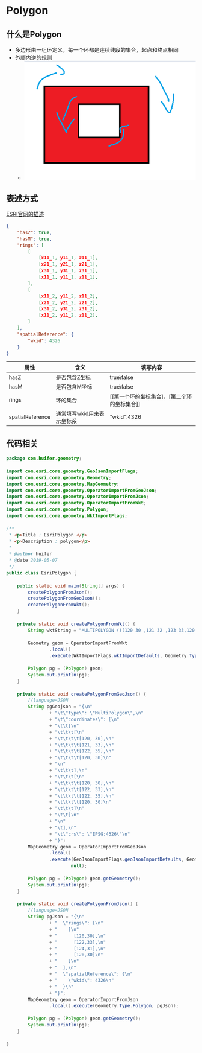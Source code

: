 # Polygon

## 什么是Polygon

- 多边形由一组环定义，每一个环都是连续线段的集合，起点和终点相同
- 外顺内逆的规则
  - ![1557220886573](./assets/1557220886573.png)

## 表述方式

[ESRI官网的描述](https://developers.arcgis.com/web-map-specification/objects/polygon_geometry/)

```json
{
	"hasZ": true,
	"hasM": true,
	"rings": [
		[
			[x11_1, y11_1, z11_1],
			[x21_1, y21_1, z21_1],
			[x31_1, y31_1, z31_1],
			[x11_1, y11_1, z11_1],
		],
		[
			[x11_2, y11_2, z11_2],
			[x21_2, y21_2, z21_2],
			[x31_2, y31_2, z31_2],
			[x11_2, y11_2, z11_2],
		]
	],
	"spatialReference": {
		"wkid": 4326
	}
}

```

| 属性             | 含义                       | 填写内容                                     |
| ---------------- | -------------------------- | -------------------------------------------- |
| hasZ             | 是否包含Z坐标              | true\false                                   |
| hasM             | 是否包含M坐标              | true\false                                   |
| rings            | 环的集合                   | [[第一个环的坐标集合]，[第二个环的坐标集合]] |
| spatialReference | 通常填写wkid用来表示坐标系 | “wkid”:4326                                  |



## 代码相关

```java
package com.huifer.geometry;

import com.esri.core.geometry.GeoJsonImportFlags;
import com.esri.core.geometry.Geometry;
import com.esri.core.geometry.MapGeometry;
import com.esri.core.geometry.OperatorImportFromGeoJson;
import com.esri.core.geometry.OperatorImportFromJson;
import com.esri.core.geometry.OperatorImportFromWkt;
import com.esri.core.geometry.Polygon;
import com.esri.core.geometry.WktImportFlags;

/**
 * <p>Title : EsriPolygon </p>
 * <p>Description : polygon</p>
 *
 * @author huifer
 * @date 2019-05-07
 */
public class EsriPolygon {

    public static void main(String[] args) {
        createPolygonFromJson();
        createPolygonFromGeoJson();
        createPolygonFromWkt();
    }

    private static void createPolygonFromWkt() {
        String wktString = "MULTIPOLYGON (((120 30 ,121 32 ,123 33,120 30)))";

        Geometry geom = OperatorImportFromWkt
                .local()
                .execute(WktImportFlags.wktImportDefaults, Geometry.Type.Polygon, wktString, null);

        Polygon pg = (Polygon) geom;
        System.out.println(pg);
    }

    private static void createPolygonFromGeoJson() {
        //language=JSON
        String pgGeojson = "{\n"
                + "\t\"type\": \"MultiPolygon\",\n"
                + "\t\"coordinates\": [\n"
                + "\t\t[\n"
                + "\t\t\t[\n"
                + "\t\t\t\t[120, 30],\n"
                + "\t\t\t\t[121, 33],\n"
                + "\t\t\t\t[122, 35],\n"
                + "\t\t\t\t[120, 30]\n"
                + "\n"
                + "\t\t\t],\n"
                + "\t\t\t[\n"
                + "\t\t\t\t[120, 30],\n"
                + "\t\t\t\t[122, 33],\n"
                + "\t\t\t\t[122, 35],\n"
                + "\t\t\t\t[120, 30]\n"
                + "\t\t\t]\n"
                + "\t\t]\n"
                + "\n"
                + "\t],\n"
                + "\t\"crs\": \"EPSG:4326\"\n"
                + "}";
        MapGeometry geom = OperatorImportFromGeoJson
                .local()
                .execute(GeoJsonImportFlags.geoJsonImportDefaults, Geometry.Type.Polygon, pgGeojson,
                        null);

        Polygon pg = (Polygon) geom.getGeometry();
        System.out.println(pg);
    }

    private static void createPolygonFromJson() {
        //language=JSON
        String pgJson = "{\n"
                + "  \"rings\": [\n"
                + "    [\n"
                + "      [120,30],\n"
                + "      [122,33],\n"
                + "      [124,31],\n"
                + "      [120,30]\n"
                + "    ]\n"
                + "  ],\n"
                + "  \"spatialReference\": {\n"
                + "    \"wkid\": 4326\n"
                + "  }\n"
                + "}";
        MapGeometry geom = OperatorImportFromJson
                .local().execute(Geometry.Type.Polygon, pgJson);

        Polygon pg = (Polygon) geom.getGeometry();
        System.out.println(pg);
    }

}
```

